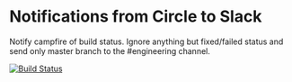 # Notifications from Circle to Slack

Notify campfire of build status. Ignore anything but fixed/failed status and
send only master branch to the #engineering channel.

[![Build Status](https://travis-ci.org/maletor/hubot-circle-build-status.png)](https://travis-ci.org/maletor/hubot-circle-build-status)
